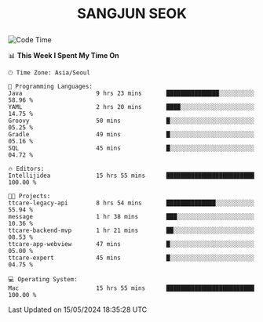 <h1>
 <p align="center">
   SANGJUN SEOK
 </p>
</h1>

<!--START_SECTION:waka-->
![Code Time](http://img.shields.io/badge/Code%20Time-3%2C552%20hrs%2010%20mins-blue)

📊 **This Week I Spent My Time On** 

```text
🕑︎ Time Zone: Asia/Seoul

💬 Programming Languages: 
Java                     9 hrs 23 mins       ███████████████░░░░░░░░░░   58.96 % 
YAML                     2 hrs 20 mins       ████░░░░░░░░░░░░░░░░░░░░░   14.75 % 
Groovy                   50 mins             █░░░░░░░░░░░░░░░░░░░░░░░░   05.25 % 
Gradle                   49 mins             █░░░░░░░░░░░░░░░░░░░░░░░░   05.16 % 
SQL                      45 mins             █░░░░░░░░░░░░░░░░░░░░░░░░   04.72 % 

🔥 Editors: 
Intellijidea             15 hrs 55 mins      █████████████████████████   100.00 % 

🐱‍💻 Projects: 
ttcare-legacy-api        8 hrs 54 mins       ██████████████░░░░░░░░░░░   55.94 % 
message                  1 hr 38 mins        ███░░░░░░░░░░░░░░░░░░░░░░   10.36 % 
ttcare-backend-mvp       1 hr 21 mins        ██░░░░░░░░░░░░░░░░░░░░░░░   08.53 % 
ttcare-app-webview       47 mins             █░░░░░░░░░░░░░░░░░░░░░░░░   05.00 % 
ttcare-expert            45 mins             █░░░░░░░░░░░░░░░░░░░░░░░░   04.75 % 

💻 Operating System: 
Mac                      15 hrs 55 mins      █████████████████████████   100.00 % 
```


 Last Updated on 15/05/2024 18:35:28 UTC
<!--END_SECTION:waka-->
